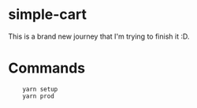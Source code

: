 # simple-cart
This is a brand new journey that I'm trying to finish it :D.


# Commands

```
    yarn setup
    yarn prod
```


